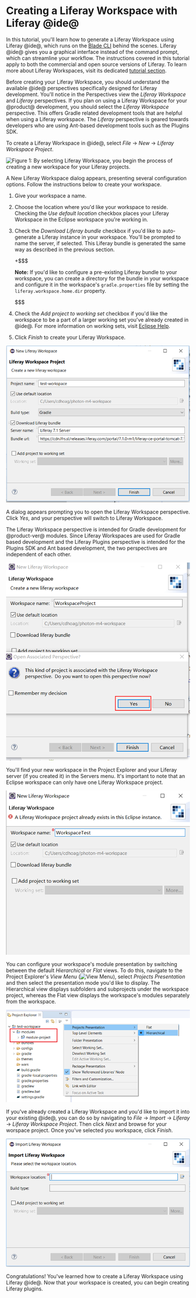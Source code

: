 # Creating a Liferay Workspace with Liferay @ide@ [](id=creating-a-liferay-workspace-with-liferay-ide)

In this tutorial, you'll learn how to generate a Liferay Workspace using Liferay
@ide@, which runs on the
[Blade CLI](/develop/tutorials/-/knowledge_base/7-0/blade-cli) behind the
scenes. Liferay @ide@ gives you a graphical interface instead of the command
prompt, which can streamline your workflow. The instructions covered in this
tutorial apply to both the commercial and open source versions of Liferay. To
learn more about Liferay Workspaces, visit its dedicated [tutorial
section](/develop/tutorials/-/knowledge_base/7-0/liferay-workspace).

Before creating your Liferay Workspace, you should understand the available @ide@
perspectives specifically designed for Liferay development. You'll notice in the
Perspectives view the *Liferay Workspace* and *Liferay* perspectives. If you
plan on using a Liferay Workspace for your @product@ development, you should
select the *Liferay Workspace* perspective. This offers Gradle related
development tools that are helpful when using a Liferay workspace. The *Liferay*
perspective is geared towards developers who are using Ant-based development
tools such as the Plugins SDK.

To create a Liferay Workspace in @ide@, select *File* &rarr; *New* &rarr; *Liferay
Workspace Project*.

![Figure 1: By selecting *Liferay Workspace*, you begin the process of creating a new workspace for your Liferay projects.](../../../images/selecting-liferay-workspace.png)

A New Liferay Workspace dialog appears, presenting several configuration
options. Follow the instructions below to create your workspace.

1. Give your workspace a name. 

2. Choose the location where you'd like your workspace to reside. Checking the
   *Use default location* checkbox places your Liferay Workspace in the Eclipse
   workspace you're working in.

3. Check the *Download Liferay bundle* checkbox if you'd like to auto-generate a
   Liferay instance in your workspace. You'll be prompted to name the server, if
   selected. This Liferay bundle is generated the same way as described in the
   previous section.

    +$$$

    **Note:** If you'd like to configure a pre-existing Liferay bundle to your
    workspace, you can create a directory for the bundle in your workspace and
    configure it in the workspace's `gradle.properties` file by setting the
    `liferay.workspace.home.dir` property.

    $$$

4. Check the *Add project to working set* checkbox if you'd like the workspace
to be a part of a larger working set you've already created in @ide@. For more
information on working sets, visit
[Eclipse Help](http://help.eclipse.org/mars/index.jsp?topic=%2Forg.eclipse.platform.doc.user%2Fconcepts%2Fcworkset.htm).

5. Click *Finish* to create your Liferay Workspace.

![Figure 2: Liferay @ide@ provides an easy-to-follow menu to create your Liferay Workspace.](../../../images/new-workspace-menu.png)

A dialog appears prompting you to open the Liferay Workspace perspective.
Click *Yes*, and your perspective will switch to Liferay Workspace.

The Liferay Workspace perspective is intended for Gradle development for
@product-ver@ modules. Since Liferay Workspaces are used for Gradle based
development and the Liferay Plugins perspective is intended for the Plugins SDK
and Ant based development, the two perspectives are independent of each other.

![Figure 3: The Liferay Workspace perspective is preferred for @product-ver@ and OSGi module development.](../../../images/liferay-workspace-perspective.png)

You'll find your new workspace in the Project Explorer and your Liferay server
(if you created it) in the Servers menu. It's important to note that an Eclipse
workspace can only have one Liferay Workspace project.

![Figure 4: An @ide@ workspace only supports one Liferay Workspace project. If you create another, you'll be given an error message.](../../../images/liferay-workspace-duplicate.png)

You can configure your workspace's module presentation by switching between the
default *Hierarchical* or *Flat* views. To do this, navigate to the Project
Explorer's *View Menu* (![View Menu](../../../images/icon-ide-view-menu.png)),
select *Projects Presentation* and then select the presentation mode you'd like
to display. The Hierarchical view displays subfolders and subprojects under the
workspace project, whereas the Flat view displays the workspace's modules
separately from the workspace.

![Figure 5: The Hierarchical project presentation mode is set, by default.](../../../images/workspace-presentation.png)

If you've already created a Liferay Workspace and you'd like to import it into
your existing @ide@, you can do so by navigating to *File* &rarr; *Import* &rarr;
*Liferay* &rarr; *Liferay Workspace Project*. Then click *Next* and browse for
your worspace project. Once you've selected you workspace, click *Finish*.

![Figure 6: You can import an existing Liferay Workspace into your current @ide@ session.](../../../images/liferay-workspace-import.png)

Congratulations! You've learned how to create a Liferay Workspace using Liferay
@ide@. Now that your workspace is created, you can begin creating Liferay plugins.
